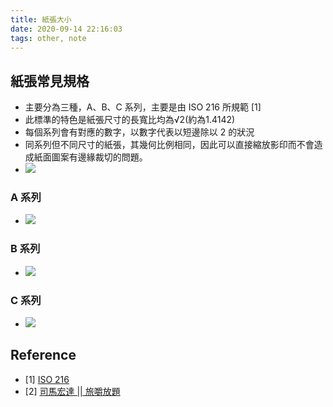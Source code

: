 ```yaml
---
title: 紙張大小
date: 2020-09-14 22:16:03
tags: other, note
---
```


## 紙張常見規格
- 主要分為三種，A、B、C 系列，主要是由 ISO 216 所規範 [1]
- 此標準的特色是紙張尺寸的長寬比均為√2(約為1.4142)
- 每個系列會有對應的數字，以數字代表以短邊除以 2 的狀況
- 同系列但不同尺寸的紙張，其幾何比例相同，因此可以直接縮放影印而不會造成紙面圖案有邊緣裁切的問題。
- ![](https://pic.pimg.tw/hondayellow/1476245024-2549991408_n.jpg)

<!--more-->

### A 系列
- ![](https://pic.pimg.tw/hondayellow/1476244969-3969289826_n.png)
### B 系列
- ![](https://pic.pimg.tw/hondayellow/1476244973-2887215684_n.png)
### C 系列
- ![](https://pic.pimg.tw/hondayellow/1476244976-1399473657_n.png)


## Reference
- [1] [ISO 216](https://hondayellow.pixnet.net/blog/post/334898384-%E7%B4%99%E5%BC%B5%E5%B8%B8%E7%94%A8%E8%A6%8F%E6%A0%BC-a0-a1-a2-a3-a4-a5-a6-a7-a8-%E5%B0%BA%E5%AF%B8-%E5%A4%A7%E5%B0%8F-)
- [2] [司馬宏達 || 旅嚼放題](https://zh.wikipedia.org/wiki/ISO_216)